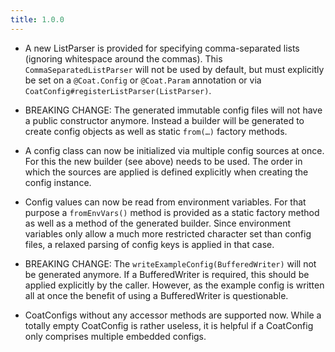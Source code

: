 ```yaml
---
title: 1.0.0
---
```


- A new ListParser is provided for specifying comma-separated lists (ignoring
  whitespace around the commas). This `CommaSeparatedListParser` will not be
  used by default, but must explicitly be set on a `@Coat.Config` or
  `@Coat.Param` annotation or via `CoatConfig#registerListParser(ListParser)`.

- BREAKING CHANGE: The generated immutable config files will not have a public
  constructor anymore. Instead a builder will be generated to create config
  objects as well as static `from(…)` factory methods.

- A config class can now be initialized via multiple config sources at once.
  For this the new builder (see above) needs to be used. The order in which the
  sources are applied is defined explicitly when creating the config instance.

- Config values can now be read from environment variables. For that purpose
  a `fromEnvVars()` method is provided as a static factory method as well as
  a method of the generated builder.
  Since environment variables only allow a much more restricted character set
  than config files, a relaxed parsing of config keys is applied in that case.

- BREAKING CHANGE: The `writeExampleConfig(BufferedWriter)` will not be
  generated anymore. If a BufferedWriter is required, this should be applied
  explicitly by the caller. However, as the example config is written all at
  once the benefit of using a BufferedWriter is questionable.

- CoatConfigs without any accessor methods are supported now.
  While a totally empty CoatConfig is rather useless, it is helpful if a
  CoatConfig only comprises multiple embedded configs.
